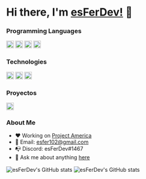 # Hi there, I'm [esFerDev!](https://www.github.com/esFer102/) 👋

### Programming Languages

<code><img height="20" src="https://img.shields.io/badge/-Lua-000?&logo=lua&logoColor=2C2D72"></code>
<code><img height="20" src="https://img.shields.io/badge/-HTML-000?&logo=html5"></code>
<code><img height="20" src="https://img.shields.io/badge/-JavaScript-000?&logo=JavaScript&logoColor=ddc508"></code>
<code><img height="20" src="https://img.shields.io/badge/-CSS-000?&logo=css3&logoColor=007ACC"></code>

### Technologies

<code><img height="20" src="https://img.shields.io/badge/-Windows-000?&logo=windows&logoColor=0052CC"></code>
<code><img height="20" src="https://img.shields.io/badge/-Linux-000?&logo=Linux&logoColor=FCC624"></code>
<code><img height="20" src="https://img.shields.io/badge/-Node.js-000?&logo=node.js"></code>

### Proyectos

<code><a href="https://www.discord.io/goodfellas"><img height="20" src="https://img.shields.io/badge/-❤%EF%B8%8F%20GoodFellasRP-000?" /></a></code>

### About Me

- ❤️ Working on [Project America](https://www.discord.io/projectamerica)
- 🤩 Email: esfer102@gmail.com
- 📭 Discord: esFerDev#1467
- 💬 Ask me about anything [here](https://github.com/esfer102/esfer102/issues)

<img align="center" src="https://github-readme-stats.vercel.app/api?username=esfer102&show_icons=true&theme=radical" alt="esFerDev's GitHub stats" />
<img align="center" src="https://github-readme-stats.vercel.app/api/top-langs/?username=esfer102&langs_count=8&theme=radical" alt="esFerDev's GitHub stats" />
